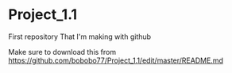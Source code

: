 # Project_1.1
First repository That I'm making with github

Make sure to download this from https://github.com/bobobo77/Project_1.1/edit/master/README.md
